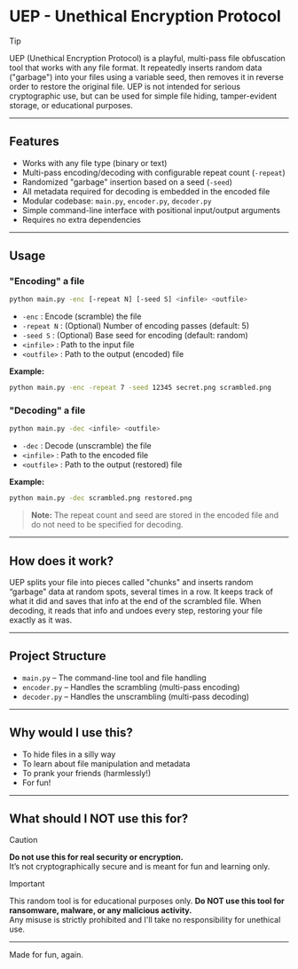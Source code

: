 # UEP - Unethical Encryption Protocol
> [!TIP] 
> UEP (Unethical Encryption Protocol) is a playful, multi-pass file obfuscation tool that works with any file format. It repeatedly inserts random data ("garbage") into your files using a variable seed, then removes it in reverse order to restore the original file. UEP is not intended for serious cryptographic use, but can be used for simple file hiding, tamper-evident storage, or educational purposes.

---

## Features

- Works with any file type (binary or text)
- Multi-pass encoding/decoding with configurable repeat count (`-repeat`)
- Randomized "garbage" insertion based on a seed (`-seed`)
- All metadata required for decoding is embedded in the encoded file
- Modular codebase: `main.py`, `encoder.py`, `decoder.py`
- Simple command-line interface with positional input/output arguments
- Requires no extra dependencies

---

## Usage

### "Encoding" a file

```sh
python main.py -enc [-repeat N] [-seed S] <infile> <outfile>
```

- `-enc` : Encode (scramble) the file
- `-repeat N` : (Optional) Number of encoding passes (default: 5)
- `-seed S` : (Optional) Base seed for encoding (default: random)
- `<infile>` : Path to the input file
- `<outfile>` : Path to the output (encoded) file

**Example:**
```sh
python main.py -enc -repeat 7 -seed 12345 secret.png scrambled.png
```

### "Decoding" a file

```sh
python main.py -dec <infile> <outfile>
```

- `-dec` : Decode (unscramble) the file
- `<infile>` : Path to the encoded file
- `<outfile>` : Path to the output (restored) file

**Example:**
```sh
python main.py -dec scrambled.png restored.png
```

> **Note:** The repeat count and seed are stored in the encoded file and do not need to be specified for decoding.

---

## How does it work?

UEP splits your file into pieces called "chunks" and inserts random “garbage” data at random spots, several times in a row. It keeps track of what it did and saves that info at the end of the scrambled file. When decoding, it reads that info and undoes every step, restoring your file exactly as it was.

---

## Project Structure

- `main.py` – The command-line tool and file handling
- `encoder.py` – Handles the scrambling (multi-pass encoding)
- `decoder.py` – Handles the unscrambling (multi-pass decoding)

---

## Why would I use this?

- To hide files in a silly way
- To learn about file manipulation and metadata
- To prank your friends (harmlessly!)
- For fun!

---

## What should I NOT use this for?
> [!CAUTION]
> **Do not use this for real security or encryption.**  
> It’s not cryptographically secure and is meant for fun and learning only.

> [!IMPORTANT] 
> This random tool is for educational purposes only.
> **Do NOT use this tool for ransomware, malware, or any malicious activity.**  
> Any misuse is strictly prohibited and I'll take no responsibility for unethical use.

---

Made for fun, again.